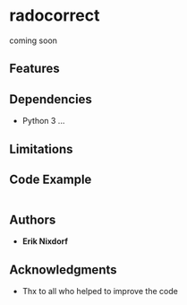 # radocorrect

coming soon

## Features


## Dependencies

* Python 3
...

## Limitations

## Code Example
```python
```

## Authors

* **Erik Nixdorf**

## Acknowledgments

* Thx to all who helped to improve the code


